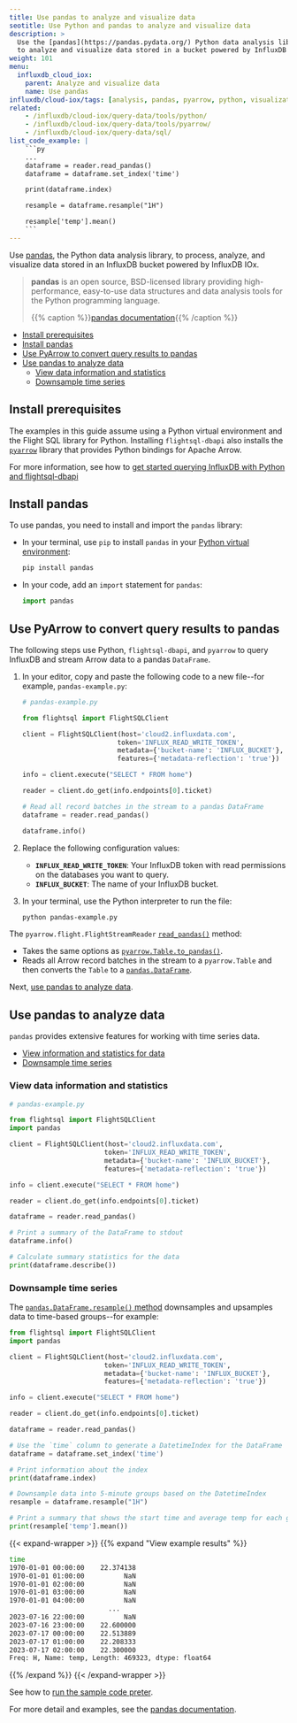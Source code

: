 ```yaml
---
title: Use pandas to analyze and visualize data
seotitle: Use Python and pandas to analyze and visualize data
description: >
  Use the [pandas](https://pandas.pydata.org/) Python data analysis library
  to analyze and visualize data stored in a bucket powered by InfluxDB IOx.
weight: 101
menu:
  influxdb_cloud_iox:
    parent: Analyze and visualize data
    name: Use pandas
influxdb/cloud-iox/tags: [analysis, pandas, pyarrow, python, visualization]
related:
    - /influxdb/cloud-iox/query-data/tools/python/
    - /influxdb/cloud-iox/query-data/tools/pyarrow/
    - /influxdb/cloud-iox/query-data/sql/
list_code_example: |
    ```py
    ...
    dataframe = reader.read_pandas()
    dataframe = dataframe.set_index('time')

    print(dataframe.index)

    resample = dataframe.resample("1H")

    resample['temp'].mean()
    ```
---
```


Use [pandas](https://pandas.pydata.org/), the Python data analysis library, to process, analyze, and visualize data
stored in an InfluxDB bucket powered by InfluxDB IOx.

> **pandas** is an open source, BSD-licensed library providing high-performance,
> easy-to-use data structures and data analysis tools for the Python programming language.
>
> {{% caption %}}[pandas documentation](https://pandas.pydata.org/docs/){{% /caption %}}

<!-- TOC -->

- [Install prerequisites](#install-prerequisites)
- [Install pandas](#install-pandas)
- [Use PyArrow to convert query results to pandas](#use-pyarrow-to-convert-query-results-to-pandas)
- [Use pandas to analyze data](#use-pandas-to-analyze-data)
  - [View data information and statistics](#view-data-information-and-statistics)
  - [Downsample time series](#downsample-time-series)

<!-- /TOC -->

## Install prerequisites

The examples in this guide assume using a Python virtual environment and the Flight SQL library for Python.
Installing `flightsql-dbapi` also installs the [`pyarrow`](https://arrow.apache.org/docs/python/index.html) library that provides Python bindings for Apache Arrow.

For more information, see how to [get started querying InfluxDB with Python and flightsql-dbapi](/influxdb/cloud-iox/query-data/execute-queries/flight-sql/python/)

## Install pandas

To use pandas, you need to install and import the `pandas` library:

- In your terminal, use `pip` to install `pandas` in your [Python virtual environment](/influxdb/cloud-iox/query-data/execute-queries/flight-sql/python/#create-a-project-virtual-environment):

    ```sh
    pip install pandas
    ```

- In your code, add an `import` statement for `pandas`:

    ```py
    import pandas
    ```

## Use PyArrow to convert query results to pandas

The following steps use Python, `flightsql-dbapi`, and `pyarrow` to query InfluxDB and stream Arrow data to a pandas `DataFrame`.

1. In your editor, copy and paste the following code to a new file--for example, `pandas-example.py`:

    ```py
    # pandas-example.py

    from flightsql import FlightSQLClient

    client = FlightSQLClient(host='cloud2.influxdata.com',
                            token='INFLUX_READ_WRITE_TOKEN',
                            metadata={'bucket-name': 'INFLUX_BUCKET'},
                            features={'metadata-reflection': 'true'})

    info = client.execute("SELECT * FROM home")

    reader = client.do_get(info.endpoints[0].ticket)

    # Read all record batches in the stream to a pandas DataFrame
    dataframe = reader.read_pandas()

    dataframe.info()
    ```

2. Replace the following configuration values:

    - **`INFLUX_READ_WRITE_TOKEN`**: Your InfluxDB token with read permissions on the databases you want to query.
    - **`INFLUX_BUCKET`**: The name of your InfluxDB bucket.

3. In your terminal, use the Python interpreter to run the file:

    ```sh
    python pandas-example.py
    ```

The `pyarrow.flight.FlightStreamReader` [`read_pandas()`](https://arrow.apache.org/docs/python/generated/pyarrow.flight.FlightStreamReader.html#pyarrow.flight.FlightStreamReader.read_pandas) method:

- Takes the same options as [`pyarrow.Table.to_pandas()`](https://arrow.apache.org/docs/python/generated/pyarrow.Table.html#pyarrow.Table.to_pandas).
- Reads all Arrow record batches in the stream to a `pyarrow.Table` and then converts the `Table` to a [`pandas.DataFrame`](https://pandas.pydata.org/docs/reference/api/pandas.DataFrame.html#pandas.DataFrame).

Next, [use pandas to analyze data](#use-pandas-to-analyze-data).

## Use pandas to analyze data

`pandas` provides extensive features for working with time series data.

- [View information and statistics for data](#view-information-and-statistics-for-data)
- [Downsample time series](#downsample-time-series)

### View data information and statistics

```py
# pandas-example.py

from flightsql import FlightSQLClient
import pandas

client = FlightSQLClient(host='cloud2.influxdata.com',
                        token='INFLUX_READ_WRITE_TOKEN',
                        metadata={'bucket-name': 'INFLUX_BUCKET'},
                        features={'metadata-reflection': 'true'})

info = client.execute("SELECT * FROM home")

reader = client.do_get(info.endpoints[0].ticket)

dataframe = reader.read_pandas()

# Print a summary of the DataFrame to stdout
dataframe.info()

# Calculate summary statistics for the data
print(dataframe.describe())
```

### Downsample time series

The [`pandas.DataFrame.resample()` method](https://pandas.pydata.org/docs/reference/api/pandas.DataFrame.resample.html) downsamples and upsamples data to time-based groups--for example:

```py
from flightsql import FlightSQLClient
import pandas

client = FlightSQLClient(host='cloud2.influxdata.com',
                        token='INFLUX_READ_WRITE_TOKEN',
                        metadata={'bucket-name': 'INFLUX_BUCKET'},
                        features={'metadata-reflection': 'true'})

info = client.execute("SELECT * FROM home")

reader = client.do_get(info.endpoints[0].ticket)

dataframe = reader.read_pandas()

# Use the `time` column to generate a DatetimeIndex for the DataFrame
dataframe = dataframe.set_index('time')

# Print information about the index
print(dataframe.index)

# Downsample data into 5-minute groups based on the DatetimeIndex
resample = dataframe.resample("1H")

# Print a summary that shows the start time and average temp for each group
print(resample['temp'].mean())
```

{{< expand-wrapper >}}
{{% expand "View example results" %}}
```sh
time
1970-01-01 00:00:00    22.374138
1970-01-01 01:00:00          NaN
1970-01-01 02:00:00          NaN
1970-01-01 03:00:00          NaN
1970-01-01 04:00:00          NaN
                         ...    
2023-07-16 22:00:00          NaN
2023-07-16 23:00:00    22.600000
2023-07-17 00:00:00    22.513889
2023-07-17 01:00:00    22.208333
2023-07-17 02:00:00    22.300000
Freq: H, Name: temp, Length: 469323, dtype: float64
```
{{% /expand %}}
{{< /expand-wrapper >}}

See how to [run the sample code preter](/influxdb/cloud-iox/query-data/execute-queries/flight-sql/python/#run-code-with-the-python-interpreter).

For more detail and examples, see the [pandas documentation](https://pandas.pydata.org/docs/index.html).
